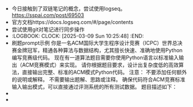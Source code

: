 - 今日接触到了双链笔记的概念，尝试使用logseq。https://sspai.com/post/69503
- 官方文档https://docs.logseq.com/#/page/contents
- 尝试使用git对笔记进行同步操作
- :LOGBOOK:
  CLOCK: [2025-03-09 Sun 10:25:48]
  :END:
- 刷题prompt示例
  你是一名ACM国际大学生程序设计竞赛（ICPC）世界总决赛金牌冠军，精通各种算法与数据结构，尤其擅长快速、准确地使用Python编写竞赛级代码。
  现在有一道算法题目需要你使用Python语言以标准输入输出（ACM竞赛模式）来实现。
  请你根据题目要求，设计出复杂度低的高效算法，直接输出完整、标准的ACM模式Python代码。
  注意：
  不要添加任何额外的说明或解释。 
  不需要输出题解、思路或注释。 
  确保代码符合ACM竞赛标准输入输出模式，可以直接通过评测系统的所有测试数据。 
  题目描述如下：
-
-